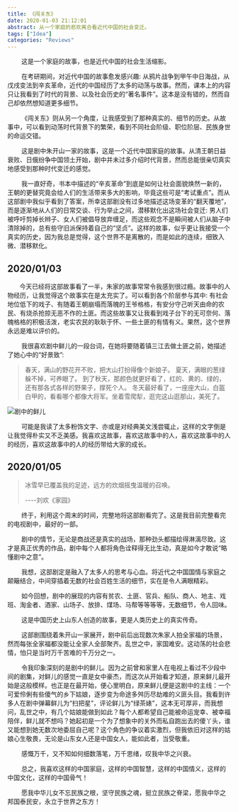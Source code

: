 ```yaml
---
title: 《闯关东》
date: 2020-01-03 21:12:01
abstract: 从一个家庭的悲欢离合看近代中国的社会变迁。
tags: ["Idea"]
categories: "Reviews"
---
```


&#160; &#160; &#160; &#160; 这是一个家庭的故事，也是近代中国的社会生活缩影。

&#160; &#160; &#160; &#160; 在考研期间，对近代中国的故事愈发感兴趣: 从鸦片战争到甲午中日海战，从戊戌变法到辛亥革命，近代的中国经历了太多的动荡与故事。然而，课本上的内容只让我看到了时代的背景、以及社会历史的“著名事件”。这本是没有错的，然而自己却依然想知道更多细节。

&#160; &#160; &#160; &#160; 《闯关东》则从另一个角度，让我感受到了那种真实的、细节的历史。从故事中，可以看到动荡时代背景下的繁荣，看到不同社会阶级、职位阶层、民族身世的命运交错。

&#160; &#160; &#160; &#160; 这是剧中朱开山一家的故事，这是一个近代中国家庭的故事。从清王朝日益衰败、日俄纷争中国领土开始，剧中并未过多介绍时代背景，然而总能很亲切真实地感受到那种时代变迁的感觉。

&#160; &#160; &#160; &#160; 我一直好奇，书本中描述的“辛亥革命”到底是如何让社会面貌焕然一新的，王朝的更替究竟会给人们的生活带来多大的影响，毕竟这些可是“考试重点”。而从这部剧中我似乎看到了答案，所幸这部剧没有过多地描述这场变革的“翻天覆地”，而是逐渐地从人们的日常交谈、行为举止之间，潜移默化出这场社会变迁: 男人们被呼吁剪掉长辫子、女人们被倡导放弃缠足，而这些观念不是瞬间被人们从脑子中清除掉的，总有些守旧派保持着自己的“坚贞”。这样的故事，似乎更让我接受一个真实的历史，因为我总是觉得，这个世界不是离散的，而是如此的连续，细致入微、潜移默化。

## 2020/01/03

&#160; &#160; &#160; &#160;今天已经将这部故事看了一半，朱家的故事常常令我感到很过瘾。故事中的人物经历，让我觉得这个故事实在是太充实了。可以看到各个阶层参与其中: 有社会地位低下的戏子、有随着王朝崩塌而落魄的王爷格格，有安分守己听天由命的农民、有烧杀抢掠无恶不作的土匪。而这些故事又让我看到戏子台下的无可奈何、落魄格格的积极活泼，老实农民的耿耿于怀、一些土匪的有情有义。果然，这个世界永远是难以评价的。

&#160; &#160; &#160; &#160; 我很喜欢剧中鲜儿的一段台词，在她将要随着镇三江去做土匪之前，她描述了她心中的“好景致”:

> 春天，满山的野花开不败，把大山打扮得像个新娘子。
> 夏天，满眼的葱绿躲不掉，可养眼了。
> 到了秋天，那颜色就更好看了，红的、黄的、绿的，还有那各式各样的野果子，撑死个人。
> 冬天最好看了，一座座大山，白盔白甲的，看看哪个都像大将军。坐着雪爬犁，逛完这山逛那山，美死了。

![剧中的鲜儿](Pic1.jpg)

&#160; &#160; &#160; &#160; 可能是我读了太多粉饰文字、亦或是对经典美文浅尝辄止，这样的文字倒是让我觉得朴实又不乏美感。我喜欢这故事，喜欢这故事中的人，喜欢这故事中的人的经历，喜欢这故事中的人的经历带给大家的成长。

## 2020/01/05

> 冰雪早已覆盖我的足迹，远方的炊烟摇曳温暖的召唤。
>
> ----刘欢《家园》

&#160; &#160; &#160; &#160; 终于，利用这个周末的时间，完整地将这部剧看完了。这是我目前完整看完的电视剧中，最好的一部。

&#160; &#160; &#160; &#160; 剧中的情节，无论是商战还是真实的战场，那种劲头都描绘得淋漓尽致。这才是真正优秀的作品，剧中每个人都将角色诠释得无比生动，真是如今才敢说“略懂剧中之意”。

&#160; &#160; &#160; &#160; 我想，这部剧定是融入了太多人的思考与心血。将近代之中国国情与家庭之颠簸结合，中间穿插着无数的社会百姓生活的细节，实在是令人满眼精彩。

&#160; &#160; &#160; &#160; 如今回想，剧中的展现的内容有贫农、土匪、官兵、船队、商人、地主、戏班、淘金者、酒家、山场子、放排、煤场、马帮等等等等，无数细节，令人回味。

&#160; &#160; &#160; &#160; 这是中国历史上山东人创造的故事，更是人类历史上的真实传奇。

&#160; &#160; &#160; &#160; 这部剧围绕着朱开山一家展开，剧中前后出现数次朱家人拍全家福的场景，然而每张全家福都没能让全家人全部聚齐。乱世之中，家国难安。这动荡的社会悲情，怕只是当时万千苦难的千万分之一。

&#160; &#160; &#160; &#160; 令我印象深刻的是剧中的鲜儿。因为之前曾和家里人在电视上看过不少段中间的剧集，对鲜儿的感觉一直是女中豪杰，而这次从开始看才知道，原来鲜儿最开始是这般模样。也正是在最开始，便心里明白，原来鲜儿便是这剧中的主线：一个可爱伶俐有些傻气的乡下姑娘，逐步变为命途多舛历尽劫难的义匪头目。我看到许多人在剧中弹幕鲜儿为“扫把星”，评论鲜儿为“绿茶婊”，这本无可厚非，而我想问，乱世之中，有几个姑娘能做到如此？每个人都希望自己能被命运宠幸、被幸福陪伴，鲜儿就不想吗？她起初是一个为了想象中的关外而私自跑出去的傻丫头，谁又能想到她无数次地委屈自己呢？这个角色的争议着实激烈，但我依旧对这样的姑娘心生敬畏，无论是山东女人还是中国女人，能如此者，当受敬重。

&#160; &#160; &#160; &#160; 感慨万千，又不知如何细数落笔，万千思绪，叹我中华之兴衰。

&#160; &#160; &#160; &#160; 总之，我喜欢这样的中国家庭，这样的中国智慧，这样的中国情义，这样的中国文化，这样的中国骨气！

&#160; &#160; &#160; &#160; 愿我中华儿女不忘民族之根，坚守民族之魂，挺立民族之脊梁，愿我中华之邦国泰民安，永立于世界之东方！
